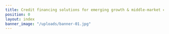```yaml
---
title: Credit financing solutions for emerging growth & middle-market companies
position: 0
layout: index
banner_image: "/uploads/banner-01.jpg"
---
```



